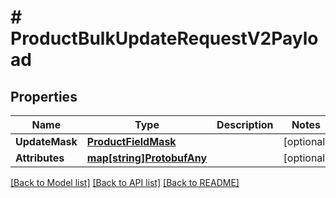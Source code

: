 # # ProductBulkUpdateRequestV2Payload


## Properties 


Name | Type | Description | Notes
------------ | ------------- | ------------- | -------------
**UpdateMask**| [**ProductFieldMask**](ProductFieldMask.md) |   | [optional]
**Attributes**| [**map[string]ProtobufAny**](ProtobufAny.md) |   | [optional]


[[Back to Model list]](../../README.md#models) [[Back to API list]](../../README.md#endpoints) [[Back to README]](../../README.md)

